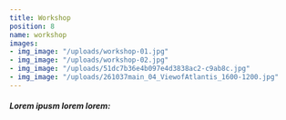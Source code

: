 ```yaml
---
title: Workshop
position: 8
name: workshop
images:
- img_image: "/uploads/workshop-01.jpg"
- img_image: "/uploads/workshop-02.jpg"
- img_image: "/uploads/51dc7b36e4b097e4d3838ac2-c9ab8c.jpg"
- img_image: "/uploads/261037main_04_ViewofAtlantis_1600-1200.jpg"
---
```


##### Lorem ipusm lorem lorem: